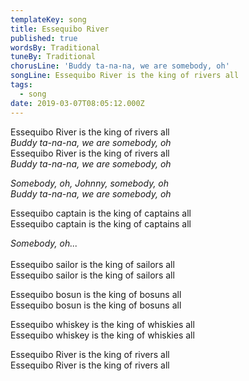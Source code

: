```yaml
---
templateKey: song
title: Essequibo River
published: true
wordsBy: Traditional
tuneBy: Traditional
chorusLine: 'Buddy ta-na-na, we are somebody, oh'
songLine: Essequibo River is the king of rivers all
tags:
  - song
date: 2019-03-07T08:05:12.000Z
---
```

Essequibo River is the king of rivers all\
_Buddy ta-na-na, we are somebody, oh_\
Essequibo River is the king of rivers all\
_Buddy ta-na-na, we are somebody, oh_

_Somebody, oh, Johnny, somebody, oh_\
_Buddy ta-na-na, we are somebody, oh_

Essequibo captain is the king of captains all\
Essequibo captain is the king of captains all

_Somebody, oh..._\
\
Essequibo sailor is the king of sailors all\
Essequibo sailor is the king of sailors all

Essequibo bosun is the king of bosuns all\
Essequibo bosun is the king of bosuns all

Essequibo whiskey is the king of whiskies all\
Essequibo whiskey is the king of whiskies all

Essequibo River is the king of rivers all\
Essequibo River is the king of rivers all
